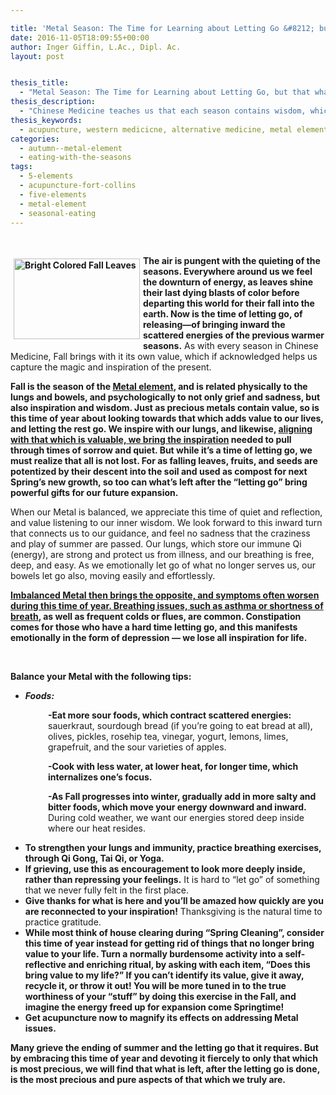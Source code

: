 ```yaml
---

title: 'Metal Season: The Time for Learning about Letting Go &#8212; but that what&#8217;s of Value Remains'
date: 2016-11-05T18:09:55+00:00
author: Inger Giffin, L.Ac., Dipl. Ac.
layout: post


thesis_title:
  - "Metal Season: The Time for Learning about Letting Go, but that what's of Value Remains"
thesis_description:
  - "Chinese Medicine teaches us that each season contains wisdom, which, if followed, will help us to lead healthier, happier, more balanced lives.  This article is about the Metal season, and is one acupuncturist's approach to healthy living as the weather turns cool. "
thesis_keywords:
  - acupuncture, western medicicne, alternative medicine, metal element, five elements, chinese medicine, acupuncture fort collins, fort collins acupuncture, alternative medicine, integrative medicine
categories:
  - autumn--metal-element
  - eating-with-the-seasons
tags:
  - 5-elements
  - acupuncture-fort-collins
  - five-elements
  - metal-element
  - seasonal-eating
---
```

&nbsp;

**<img src="https://origin.ih.constantcontact.com/fs085/1102844965003/img/89.jpg" alt="Bright Colored Fall Leaves" width="202" height="129" align="left" border="0" hspace="5" vspace="5" />**

**The air is pungent with the quieting of the seasons. Everywhere around us we feel the downturn of energy, as leaves shine their last dying blasts of color before departing this world for their fall into the earth. Now is the time of letting go, of releasing&#8212;of bringing inward the scattered energies of the previous warmer seasons.** As with every season in Chinese Medicine, Fall brings with it its own value, which if acknowledged helps us capture the magic and inspiration of the present.

**Fall is the season of the [Metal element](http://www.wisdomwaysacupuncture.com/2017/10/15/metal-element-video-live/), and is related physically to the lungs and bowels, and psychologically to not only grief and sadness, but also inspiration and wisdom. Just as precious metals contain value, so is this time of year about looking towards that which adds value to our lives, and letting the rest go. We inspire with our lungs, and likewise, [aligning with that which is valuable, we bring the inspiration](http://www.wisdomwaysacupuncture.com/2011/11/20/the-gift-of-inspiration-tips-for-holiday-shopping-from-the-metal-element/) needed to pull through times of sorrow and quiet. But while it&#8217;s a time of letting go, we must realize that all is not lost. For as falling leaves, fruits, and seeds are potentized by their descent into the soil and used as compost for next Spring&#8217;s new growth, so too can what&#8217;s left after the &#8220;letting go&#8221; bring powerful gifts for our future expansion.**

When our Metal is balanced, we appreciate this time of quiet and reflection, and value listening to our inner wisdom. We look forward to this inward turn that connects us to our guidance, and feel no sadness that the craziness and play of summer are passed. Our lungs, which store our immune Qi (energy), are strong and protect us from illness, and our breathing is free, deep, and easy. As we emotionally let go of what no longer serves us, our bowels let go also, moving easily and effortlessly.

**[Imbalanced Metal then brings the opposite, and symptoms often worsen during this time of year. Breathing issues, such as asthma or shortness of breath](http://www.wisdomwaysacupuncture.com/2011/10/05/time-to-inspire/), as well as frequent colds or flues, are common. Constipation comes for those who have a hard time letting go, and this manifests emotionally in the form of depression &#8212; we lose all inspiration for life.**

&nbsp;

**Balance your Metal with the following tips:**

  * _**Foods:**_

<p style="padding-left: 60px;">
  <strong>-Eat more sour foods, which contract scattered energies:</strong> sauerkraut, sourdough bread (if you&#8217;re going to eat bread at all), olives, pickles, rosehip tea, vinegar, yogurt, lemons, limes, grapefruit, and the sour varieties of apples.
</p>

<p style="padding-left: 60px;">
  <strong>-Cook with less water, at lower heat, for longer time, which internalizes one&#8217;s focus. </strong>
</p>

<p style="padding-left: 60px;">
  <strong>-As Fall progresses into winter, gradually add in more salty and bitter foods, which move your energy downward and inward.</strong> During cold weather, we want our energies stored deep inside where our heat resides.
</p>

  * **To strengthen your lungs and immunity, practice breathing exercises, through Qi Gong, Tai Qi, or Yoga.**
  * **If grieving, use this as encouragement to look more deeply inside, rather than repressing your feelings.** It is hard to &#8220;let go&#8221; of something that we never fully felt in the first place.
  * **Give thanks for what is here and you&#8217;ll be amazed how quickly are you are reconnected to your inspiration!** Thanksgiving is the natural time to practice gratitude.
  * **While most think of house clearing during &#8220;Spring Cleaning&#8221;, consider this time of year instead for getting rid of things that no longer bring value to your life. Turn a normally burdensome activity into a self-reflective and enriching ritual, by asking with each item, &#8220;Does this bring value to my life?&#8221; If you can&#8217;t identify its value, give it away, recycle it, or throw it out! You will be more tuned in to the true worthiness of your &#8220;stuff&#8221; by doing this exercise in the Fall, and imagine the energy freed up for expansion come Springtime!**
  * **Get acupuncture now to magnify its effects on addressing Metal issues.**

**Many grieve the ending of summer and the letting go that it requires. But by embracing this time of year and devoting it fiercely to only that which is most precious, we will find that what is left, after the letting go is done, is the most precious and pure aspects of that which we truly are.**